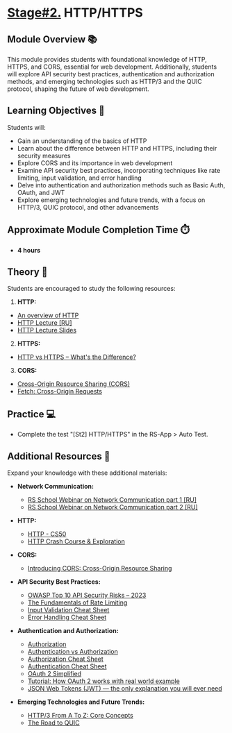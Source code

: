 # [Stage#2.](../../) HTTP/HTTPS

## Module Overview 📚

This module provides students with foundational knowledge of HTTP, HTTPS, and CORS, essential for web development. Additionally, students will explore API security best practices, authentication and authorization methods, and emerging technologies such as HTTP/3 and the QUIC protocol, shaping the future of web development.

## Learning Objectives 🎯

Students will:

- Gain an understanding of the basics of HTTP
- Learn about the difference between HTTP and HTTPS, including their security measures
- Explore CORS and its importance in web development
- Examine API security best practices, incorporating techniques like rate limiting, input validation, and error handling
- Delve into authentication and authorization methods such as Basic Auth, OAuth, and JWT
- Explore emerging technologies and future trends, with a focus on HTTP/3, QUIC protocol, and other advancements

## Approximate Module Completion Time ⏱️

- **4 hours**

## Theory 📖

Students are encouraged to study the following resources:

1. **HTTP:**

- [An overview of HTTP](https://developer.mozilla.org/en-US/docs/Web/HTTP/Overview)
- [HTTP Lecture [RU]](https://www.youtube.com/watch?v=jOUb8wot2sU)
- [HTTP Lecture Slides](https://slides.com/dzmitrytsebruk/http)

2. **HTTPS:**

- [HTTP vs HTTPS – What's the Difference?](https://www.freecodecamp.org/news/http-vs-https/)

3. **CORS:**

- [Cross-Origin Resource Sharing (CORS)](https://developer.mozilla.org/en-US/docs/Web/HTTP/CORS)
- [Fetch: Cross-Origin Requests](https://javascript.info/fetch-crossorigin)

## Practice 💻

- Complete the test "[St2] HTTP/HTTPS" in the RS-App > Auto Test.

## Additional Resources 📘

Expand your knowledge with these additional materials:

- **Network Communication:**

  - [RS School Webinar on Network Communication part 1 [RU]](https://www.youtube.com/watch?v=4jA9Nea51T8)
  - [RS School Webinar on Network Communication part 2 [RU]](https://www.youtube.com/watch?v=_8GoJck9O9Y)

- **HTTP:**

  - [HTTP - CS50](https://www.youtube.com/watch?v=4axL8Gfw2nI)
  - [HTTP Crash Course & Exploration](https://youtu.be/iYM2zFP3Zn0)

- **CORS:**

  - [Introducing CORS: Cross-Origin Resource Sharing](https://www.youtube.com/watch?v=JVZIhCVFJ9c)

- **API Security Best Practices:**

  - [OWASP Top 10 API Security Risks – 2023](https://owasp.org/API-Security/editions/2023/en/0x11-t10/)
  - [The Fundamentals of Rate Limiting](https://medium.com/@patrikkaura/the-fundamentals-of-rate-limiting-how-it-works-and-why-you-need-it-fd86d39e358d)
  - [Input Validation Cheat Sheet](https://cheatsheetseries.owasp.org/cheatsheets/Input_Validation_Cheat_Sheet.html)
  - [Error Handling Cheat Sheet](https://cheatsheetseries.owasp.org/cheatsheets/Error_Handling_Cheat_Sheet.html)

- **Authentication and Authorization:**

  - [Authorization](https://developer.mozilla.org/en-US/docs/Web/HTTP/Headers/Authorization)
  - [Authentication vs Authorization](https://www.freecodecamp.org/news/whats-the-difference-between-authentication-and-authorisation/)
  - [Authorization Cheat Sheet](https://cheatsheetseries.owasp.org/cheatsheets/Authorization_Cheat_Sheet.html)
  - [Authentication Cheat Sheet](https://cheatsheetseries.owasp.org/cheatsheets/Authentication_Cheat_Sheet.html)
  - [OAuth 2 Simplified](https://aaronparecki.com/oauth-2-simplified/)
  - [Tutorial: How OAuth 2 works with real world example](https://www.youtube.com/watch?v=RROVLdfGmuE)
  - [JSON Web Tokens (JWT) — the only explanation you will ever need](https://arielweinberger.medium.com/json-web-token-jwt-the-only-explanation-youll-ever-need-cf53f0822f50)

- **Emerging Technologies and Future Trends:**

  - [HTTP/3 From A To Z: Core Concepts](https://www.smashingmagazine.com/2021/08/http3-core-concepts-part1/)
  - [The Road to QUIC](https://blog.cloudflare.com/the-road-to-quic)
